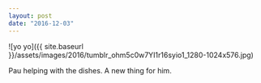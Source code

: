 ```yaml
---
layout: post
date: "2016-12-03"
---
```


![yo yo]({{ site.baseurl }}/assets/images/2016/tumblr_ohm5c0w7YI1r16syio1_1280-1024x576.jpg)

Pau helping with the dishes. A new thing for him.
